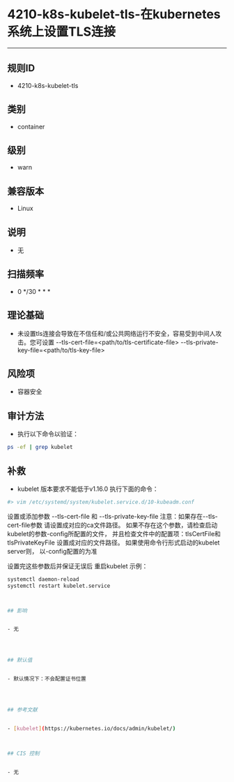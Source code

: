 # 4210-k8s-kubelet-tls-在kubernetes系统上设置TLS连接
---

## 规则ID

- 4210-k8s-kubelet-tls


## 类别

- container


## 级别

- warn


## 兼容版本


- Linux




## 说明


- 无



## 扫描频率
- 0 */30 * * *

## 理论基础


- 未设置tls连接会导致在不信任和/或公共网络运行不安全，容易受到中间人攻击。您可设置 --tls-cert-file=<path/to/tls-certificate-file> --tls-private-key-file=<path/to/tls-key-file>






## 风险项


- 容器安全



## 审计方法
- 执行以下命令以验证：
```bash
ps -ef | grep kubelet
```



## 补救
- kubelet 版本要求不能低于v1.16.0
执行下面的命令：
```bash
#> vim /etc/systemd/system/kubelet.service.d/10-kubeadm.conf
```
设置或添加参数 --tls-cert-file 和 --tls-private-key-file
注意：如果存在--tls-cert-file参数 请设置成对应的ca文件路径。
如果不存在这个参数，请检查启动kubelet的参数-config所配置的文件，
并且检查文件中的配置项：tlsCertFile和tlsPrivateKeyFile 设置成对应的文件路径。
如果使用命令行形式启动的kubelet server则， 以-config配置的为准

设置完这些参数后并保证无误后 重启kubelet 示例：
```bash
systemctl daemon-reload
systemctl restart kubelet.service



## 影响


- 无




## 默认值


- 默认情况下：不会配置证书位置




## 参考文献


- [kubelet](https://kubernetes.io/docs/admin/kubelet/)



## CIS 控制


- 无


